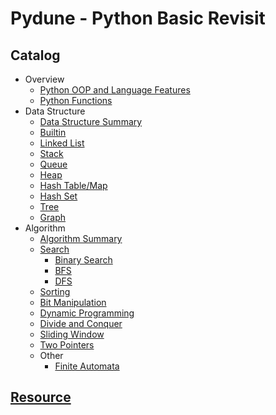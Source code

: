 # Pydune - Python Basic Revisit
## Catalog
- Overview
  - [Python OOP and Language Features](basic%2Fpython_OOPandLanguage.md)
  - [Python Functions](basic%2Fpython-functions.md)
- Data Structure
  - [Data Structure Summary](data_structure%2Fpython-data-structure.md)
  - [Builtin](data_structure%2Fbuiltin)
  - [Linked List](data_structure%2Flinkedlist)
  - [Stack](data_structure%2Fstack)
  - [Queue](data_structure%2Fqueue)
  - [Heap](data_structure%2Fheap)
  - [Hash Table/Map](data_structure%2Fhashtable)
  - [Hash Set](data_structure%2Fhashset)
  - [Tree](data_structure%2Ftrees)
  - [Graph](data_structure%2Fgraph)
- Algorithm
  - [Algorithm Summary](algorithms%2Falgorithms.md)
  - [Search](algorithms%2Fpython-search.md)
    - [Binary Search](algorithms%2Fbinary_search)
    - [BFS](algorithms%2Fbfs)
    - [DFS](algorithms%2Fdfs)
  - [Sorting](algorithms%2Fsorting)
  - [Bit Manipulation](algorithms%2Fbit_manipulation)
  - [Dynamic Programming](algorithms%2Fdp)
  - [Divide and Conquer](algorithms%2Fdivide_and_conquer)
  - [Sliding Window](algorithms%2Fsliding_window)
  - [Two Pointers](algorithms%2Ftwo_pointers)
  - Other
    - [Finite Automata](algorithms%2Ffinite_automata)

## [Resource](resources.md)
